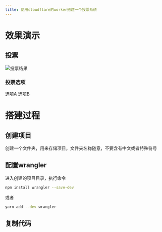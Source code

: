 ```yaml
---
title: 使用cloudflare的worker搭建一个投票系统
---
```


# 效果演示

## 投票
![投票结果](https://vote.zzdx.gay/api/vote/15/result.svg)
### 投票选项
[选项A](https://vote.zzdx.gay/api/vote/15/voteUrl?optionId=55)
[选项B](https://vote.zzdx.gay/api/vote/15/voteUrl?optionId=56)

# 搭建过程

## 创建项目

创建一个文件夹，用来存储项目，文件夹名称随意，不要含有中文或者特殊符号

## 配置wrangler

进入创建的项目目录，执行命令
```bash
npm install wrangler --save-dev
```
或者
```bash
yarn add --dev wrangler
```

## 复制代码

